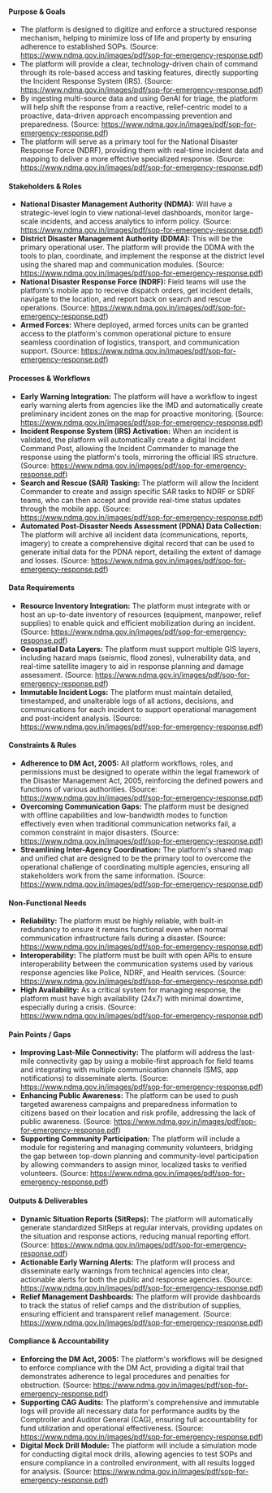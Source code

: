 #### **Purpose & Goals**

- The platform is designed to digitize and enforce a structured response mechanism, helping to minimize loss of life and property by ensuring adherence to established SOPs. (Source: <https://www.ndma.gov.in/images/pdf/sop-for-emergency-response.pdf>)
- The platform will provide a clear, technology-driven chain of command through its role-based access and tasking features, directly supporting the Incident Response System (IRS). (Source: <https://www.ndma.gov.in/images/pdf/sop-for-emergency-response.pdf>)
- By ingesting multi-source data and using GenAI for triage, the platform will help shift the response from a reactive, relief-centric model to a proactive, data-driven approach encompassing prevention and preparedness. (Source: <https://www.ndma.gov.in/images/pdf/sop-for-emergency-response.pdf>)
- The platform will serve as a primary tool for the National Disaster Response Force (NDRF), providing them with real-time incident data and mapping to deliver a more effective specialized response. (Source: <https://www.ndma.gov.in/images/pdf/sop-for-emergency-response.pdf>)

#### **Stakeholders & Roles**

- **National Disaster Management Authority (NDMA):** Will have a strategic-level login to view national-level dashboards, monitor large-scale incidents, and access analytics to inform policy. (Source: <https://www.ndma.gov.in/images/pdf/sop-for-emergency-response.pdf>)
- **District Disaster Management Authority (DDMA):** This will be the primary operational user. The platform will provide the DDMA with the tools to plan, coordinate, and implement the response at the district level using the shared map and communication modules. (Source: <https://www.ndma.gov.in/images/pdf/sop-for-emergency-response.pdf>)
- **National Disaster Response Force (NDRF):** Field teams will use the platform's mobile app to receive dispatch orders, get incident details, navigate to the location, and report back on search and rescue operations. (Source: <https://www.ndma.gov.in/images/pdf/sop-for-emergency-response.pdf>)
- **Armed Forces:** Where deployed, armed forces units can be granted access to the platform's common operational picture to ensure seamless coordination of logistics, transport, and communication support. (Source: <https://www.ndma.gov.in/images/pdf/sop-for-emergency-response.pdf>)

#### **Processes & Workflows**

- **Early Warning Integration:** The platform will have a workflow to ingest early warning alerts from agencies like the IMD and automatically create preliminary incident zones on the map for proactive monitoring. (Source: <https://www.ndma.gov.in/images/pdf/sop-for-emergency-response.pdf>)
- **Incident Response System (IRS) Activation:** When an incident is validated, the platform will automatically create a digital Incident Command Post, allowing the Incident Commander to manage the response using the platform's tools, mirroring the official IRS structure. (Source: <https://www.ndma.gov.in/images/pdf/sop-for-emergency-response.pdf>)
- **Search and Rescue (SAR) Tasking:** The platform will allow the Incident Commander to create and assign specific SAR tasks to NDRF or SDRF teams, who can then accept and provide real-time status updates through the mobile app. (Source: <https://www.ndma.gov.in/images/pdf/sop-for-emergency-response.pdf>)
- **Automated Post-Disaster Needs Assessment (PDNA) Data Collection:** The platform will archive all incident data (communications, reports, imagery) to create a comprehensive digital record that can be used to generate initial data for the PDNA report, detailing the extent of damage and losses. (Source: <https://www.ndma.gov.in/images/pdf/sop-for-emergency-response.pdf>)

#### **Data Requirements**

- **Resource Inventory Integration:** The platform must integrate with or host an up-to-date inventory of resources (equipment, manpower, relief supplies) to enable quick and efficient mobilization during an incident. (Source: <https://www.ndma.gov.in/images/pdf/sop-for-emergency-response.pdf>)
- **Geospatial Data Layers:** The platform must support multiple GIS layers, including hazard maps (seismic, flood zones), vulnerability data, and real-time satellite imagery to aid in response planning and damage assessment. (Source: <https://www.ndma.gov.in/images/pdf/sop-for-emergency-response.pdf>)
- **Immutable Incident Logs:** The platform must maintain detailed, timestamped, and unalterable logs of all actions, decisions, and communications for each incident to support operational management and post-incident analysis. (Source: <https://www.ndma.gov.in/images/pdf/sop-for-emergency-response.pdf>)

#### **Constraints & Rules**

- **Adherence to DM Act, 2005:** All platform workflows, roles, and permissions must be designed to operate within the legal framework of the Disaster Management Act, 2005, reinforcing the defined powers and functions of various authorities. (Source: <https://www.ndma.gov.in/images/pdf/sop-for-emergency-response.pdf>)
- **Overcoming Communication Gaps:** The platform must be designed with offline capabilities and low-bandwidth modes to function effectively even when traditional communication networks fail, a common constraint in major disasters. (Source: <https://www.ndma.gov.in/images/pdf/sop-for-emergency-response.pdf>)
- **Streamlining Inter-Agency Coordination:** The platform's shared map and unified chat are designed to be the primary tool to overcome the operational challenge of coordinating multiple agencies, ensuring all stakeholders work from the same information. (Source: <https://www.ndma.gov.in/images/pdf/sop-for-emergency-response.pdf>)

#### **Non-Functional Needs**

- **Reliability:** The platform must be highly reliable, with built-in redundancy to ensure it remains functional even when normal communication infrastructure fails during a disaster. (Source: <https://www.ndma.gov.in/images/pdf/sop-for-emergency-response.pdf>)
- **Interoperability:** The platform must be built with open APIs to ensure interoperability between the communication systems used by various response agencies like Police, NDRF, and Health services. (Source: <https://www.ndma.gov.in/images/pdf/sop-for-emergency-response.pdf>)
- **High Availability:** As a critical system for managing response, the platform must have high availability (24x7) with minimal downtime, especially during a crisis. (Source: <https://www.ndma.gov.in/images/pdf/sop-for-emergency-response.pdf>)

#### **Pain Points / Gaps**

- **Improving Last-Mile Connectivity:** The platform will address the last-mile connectivity gap by using a mobile-first approach for field teams and integrating with multiple communication channels (SMS, app notifications) to disseminate alerts. (Source: <https://www.ndma.gov.in/images/pdf/sop-for-emergency-response.pdf>)
- **Enhancing Public Awareness:** The platform can be used to push targeted awareness campaigns and preparedness information to citizens based on their location and risk profile, addressing the lack of public awareness. (Source: <https://www.ndma.gov.in/images/pdf/sop-for-emergency-response.pdf>)
- **Supporting Community Participation:** The platform will include a module for registering and managing community volunteers, bridging the gap between top-down planning and community-level participation by allowing commanders to assign minor, localized tasks to verified volunteers. (Source: <https://www.ndma.gov.in/images/pdf/sop-for-emergency-response.pdf>)

#### **Outputs & Deliverables**

- **Dynamic Situation Reports (SitReps):** The platform will automatically generate standardized SitReps at regular intervals, providing updates on the situation and response actions, reducing manual reporting effort. (Source: <https://www.ndma.gov.in/images/pdf/sop-for-emergency-response.pdf>)
- **Actionable Early Warning Alerts:** The platform will process and disseminate early warnings from technical agencies into clear, actionable alerts for both the public and response agencies. (Source: <https://www.ndma.gov.in/images/pdf/sop-for-emergency-response.pdf>)
- **Relief Management Dashboards:** The platform will provide dashboards to track the status of relief camps and the distribution of supplies, ensuring efficient and transparent relief management. (Source: <https://www.ndma.gov.in/images/pdf/sop-for-emergency-response.pdf>)

#### **Compliance & Accountability**

- **Enforcing the DM Act, 2005:** The platform's workflows will be designed to enforce compliance with the DM Act, providing a digital trail that demonstrates adherence to legal procedures and penalties for obstruction. (Source: <https://www.ndma.gov.in/images/pdf/sop-for-emergency-response.pdf>)
- **Supporting CAG Audits:** The platform's comprehensive and immutable logs will provide all necessary data for performance audits by the Comptroller and Auditor General (CAG), ensuring full accountability for fund utilization and operational effectiveness. (Source: <https://www.ndma.gov.in/images/pdf/sop-for-emergency-response.pdf>)
- **Digital Mock Drill Module:** The platform will include a simulation mode for conducting digital mock drills, allowing agencies to test SOPs and ensure compliance in a controlled environment, with all results logged for analysis. (Source: <https://www.ndma.gov.in/images/pdf/sop-for-emergency-response.pdf>)
